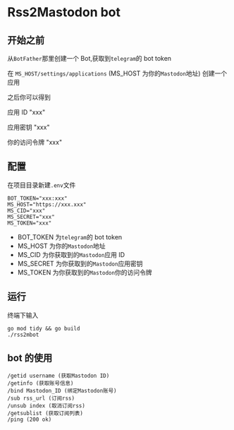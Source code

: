 # Rss2Mastodon bot

## 开始之前

从`BotFather`那里创建一个 Bot,获取到`telegram`的 bot token

在 `MS_HOST/settings/applications` (MS_HOST 为你的`Mastodon`地址) 创建一个应用

之后你可以得到

应用 ID "xxx"

应用密钥 "xxx"

你的访问令牌 "xxx"

## 配置

在项目目录新建`.env`文件

```.env
BOT_TOKEN="xxx:xxx"
MS_HOST="https://xxx.xxx"
MS_CID="xxx"
MS_SECRET="xxx"
MS_TOKEN="xxx"
```

-   BOT_TOKEN 为`telegram`的 bot token
-   MS_HOST 为你的`Mastodon`地址
-   MS_CID 为你获取到的`Mastodon`应用 ID
-   MS_SECRET 为你获取到的`Mastodon`应用密钥
-   MS_TOKEN 为你获取到的`Mastodon`你的访问令牌

## 运行

终端下输入

```shell
go mod tidy && go build
./rss2mbot
```

## bot 的使用

```
/getid username (获取Mastodon ID)
/getinfo (获取账号信息)
/bind Mastodon_ID (绑定Mastodon账号)
/sub rss_url (订阅rss)
/unsub index (取消订阅rss)
/getsublist (获取订阅列表)
/ping (200 ok)
```
